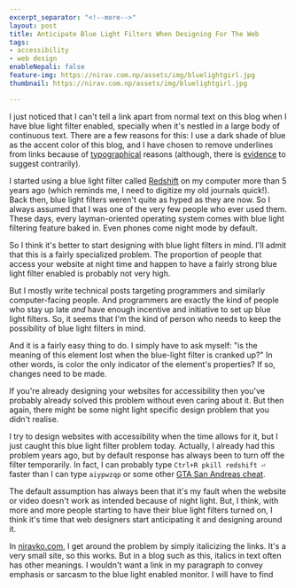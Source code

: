 ```yaml
---
excerpt_separator: "<!--more-->"
layout: post
title: Anticipate Blue Light Filters When Designing For The Web
tags:
- accessibility
- web design
enableNepali: false
feature-img: https://nirav.com.np/assets/img/bluelightgirl.jpg
thumbnail: https://nirav.com.np/assets/img/bluelightgirl.jpg

---
```

I just noticed that I can't tell a link apart from normal text on this blog when I have blue light filter enabled, specially when it's nestled in a large body of continuous text. There are a few reasons for this: I use a dark shade of blue as the accent color of this blog, and I have chosen to remove underlines from links because of [typographical](https://practicaltypography.com/underlining.html) reasons (although, there is [evidence](https://adrianroselli.com/2014/03/i-dont-care-what-google-did-just-keep.html) to suggest contrarily).

I started using a blue light filter called [Redshift](http://jonls.dk/redshift/ "Redshift Night Mode link") on my computer more than 5 years ago (which reminds me, I need to digitize my old journals quick!). Back then, blue light filters weren't quite as hyped as they are now. So I always assumed that I was one of the very few people who ever used them. These days, every layman-oriented operating system comes with blue light filtering feature baked in. Even phones come night mode by default.

<!--more-->

So I think it's better to start designing with blue light filters in mind. I'll admit that this is a fairly specialized problem. The proportion of people that access your website at night time and happen to have a fairly strong blue light filter enabled is probably not very high.

But I mostly write technical posts targeting programmers and similarly computer-facing people. And programmers are exactly the kind of people who stay up late _and_ have enough incentive and initiative to set up blue light filters. So, it seems that I'm the kind of person who needs to keep the possibility of blue light filters in mind.

And it is a fairly easy thing to do. I simply have to ask myself: "is the meaning of this element lost when the blue-light filter is cranked up?" In other words, is color the only indicator of the element's properties? If so, changes need to be made.

If you're already designing your websites for accessibility then you've probably already solved this problem without even caring about it. But then again, there might be some night light specific design problem that you didn't realise.

I try to design websites with accessibility when the time allows for it, but I just caught this blue light filter problem today. Actually, I already had this problem years ago, but by default response has always been to turn off the filter temporarily. In fact, I can probably type `Ctrl+R pkill redshift ⏎` faster than I can type `aiypwzqp` or some other [GTA San Andreas cheat](https://www.ign.com/wikis/grand-theft-auto-san-andreas/Cheat_Codes_and_Secrets).

The default assumption has always been that it's my fault when the website or video doesn't work as intended because of night light. But, I think, with more and more people starting to have their blue light filters turned on, I think it's time that web designers start anticipating it and designing around it.

In [niravko.com](niravko.com "My other website"), I get around the problem by simply italicizing the links. It's a very small site, so this works. But in a blog such as this, italics in text often has other meanings. I wouldn't want a link in my paragraph to convey emphasis or sarcasm to the blue light enabled monitor. I will have to find